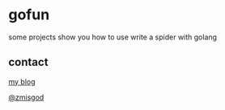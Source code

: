 # gofun

some projects show you how to use write a spider with golang

## contact

[my blog](https://zmis.me/user/zmisgod)

[@zmisgod](https://weibo.com/zmisgod)